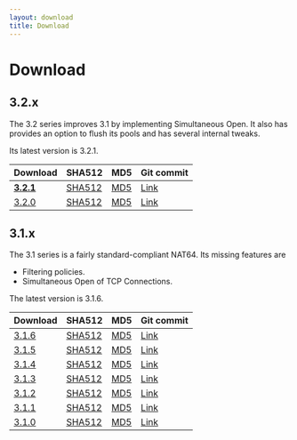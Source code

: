 ```yaml
---
layout: download
title: Download
---
```


# Download

## 3.2.x

The 3.2 series improves 3.1 by implementing Simultaneous Open. It also has provides an option to flush its pools and has several internal tweaks.

Its latest version is 3.2.1.

| Download | SHA512 | MD5| Git commit |
|----------|--------|----|------------|
| **[3.2.1](https://www.jool.mx/download/Jool-3.2.1.zip)** | [SHA512](https://www.jool.mx/download/Jool-3.2.1.sha) | [MD5](https://www.jool.mx/download/Jool-3.2.1.md5) | <a href="https://github.com/NICMx/NAT64/tree/3025ec2ddf9dd3095943f473c0d0c4cecb699969" target="_blank">Link</a> |
| [3.2.0](https://www.jool.mx/download/Jool-3.2.0.zip) | [SHA512](https://www.jool.mx/download/Jool-3.2.0.sha) | [MD5](https://www.jool.mx/download/Jool-3.2.0.md5) | <a href="https://github.com/NICMx/NAT64/tree/42c9f26494f9f5ce1022e823ccd1d83f4e825f90" target="_blank">Link</a> |

## 3.1.x

The 3.1 series is a fairly standard-compliant NAT64. Its missing features are

- Filtering policies.
- Simultaneous Open of TCP Connections.

The latest version is 3.1.6.

| Download | SHA512 | MD5| Git commit |
|----------|--------|----|------------|
| [3.1.6](https://www.jool.mx/download/Jool-3.1.6.zip) | [SHA512](https://www.jool.mx/download/Jool-3.1.6.sha) | [MD5](https://www.jool.mx/download/Jool-3.1.6.md5) | <a href="https://github.com/NICMx/NAT64/tree/9940538f97abb517e93321dfafdc7cbf2722fd4c" target="_blank">Link</a> |
| [3.1.5](https://www.jool.mx/download/Jool-3.1.5.zip) | [SHA512](https://www.jool.mx/download/Jool-3.1.5.sha) | [MD5](https://www.jool.mx/download/Jool-3.1.5.md5) | <a href="https://github.com/NICMx/NAT64/tree/160ffa2b6a65fdd63d23d798d4e8b6298c2d80a7" target="_blank">Link</a> |
| [3.1.4](https://www.jool.mx/download/Jool-3.1.4.zip) | [SHA512](https://www.jool.mx/download/Jool-3.1.4.sha) | [MD5](https://www.jool.mx/download/Jool-3.1.4.md5) | <a href="https://github.com/NICMx/NAT64/tree/3b966aa7444871c097c5a5b53cae97ff3a562a4b" target="_blank">Link</a> |
| [3.1.3](https://www.jool.mx/download/Jool-3.1.3.zip) | [SHA512](https://www.jool.mx/download/Jool-3.1.3.sha) | [MD5](https://www.jool.mx/download/Jool-3.1.3.md5) | <a href="https://github.com/NICMx/NAT64/tree/0f7b45aed72d69f9ec2b70330676275efa67803d" target="_blank">Link</a> |
| [3.1.2](https://www.jool.mx/download/Jool-3.1.2.zip) | [SHA512](https://www.jool.mx/download/Jool-3.1.2.sha) | [MD5](https://www.jool.mx/download/Jool-3.1.2.md5) | <a href="https://github.com/NICMx/NAT64/tree/f5448eade6beb5203ed24dd9512684bc2029c347" target="_blank">Link</a> |
| [3.1.1](https://www.jool.mx/download/Jool-3.1.1.zip) | [SHA512](https://www.jool.mx/download/Jool-3.1.1.sha) | [MD5](https://www.jool.mx/download/Jool-3.1.1.md5) | <a href="https://github.com/NICMx/NAT64/tree/ae721854424426724fbd36d8c457b05ecfb61ff3" target="_blank">Link</a> |
| [3.1.0](https://www.jool.mx/download/Jool-3.1.0.zip) | [SHA512](https://www.jool.mx/download/Jool-3.1.0.sha) | [MD5](https://www.jool.mx/download/Jool-3.1.0.md5) | <a href="https://github.com/NICMx/NAT64/tree/6253045533c502264172c889a03794b1da816ab8" target="_blank">Link</a> |

